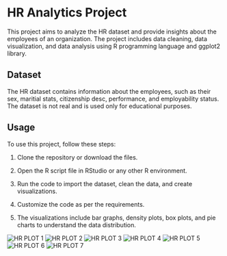 # HR Analytics Project

This project aims to analyze the HR dataset and provide insights about the employees of an organization. The project includes data cleaning, data visualization, and data analysis using R programming language and ggplot2 library.

## Dataset

The HR dataset contains information about the employees, such as their sex, maritial stats, citizenship desc, performance, and employability status. The dataset is not real and is used only for educational purposes.

## Usage

To use this project, follow these steps:

1. Clone the repository or download the files.

2. Open the R script file in RStudio or any other R environment.

3. Run the code to import the dataset, clean the data, and create visualizations.

4. Customize the code as per the requirements.

5. The visualizations include bar graphs, density plots, box plots, and pie charts to understand the data distribution.


![HR PLOT 1](https://user-images.githubusercontent.com/114471559/221926608-fcd6c62a-5fee-4ac4-91a1-f30f9836fac2.jpeg)
![HR PLOT 2](https://user-images.githubusercontent.com/114471559/221926775-f2009881-ea8a-4d81-8997-53941913828a.jpeg)
![HR PLOT 3](https://user-images.githubusercontent.com/114471559/221926823-87db8e95-d697-4336-becd-ac58e4f28d0d.jpeg)
![HR PLOT 4](https://user-images.githubusercontent.com/114471559/221926879-1991b160-0aa9-4820-b883-24c27bc0f9b2.jpeg)
![HR PLOT 5](https://user-images.githubusercontent.com/114471559/221926936-e3ac6422-3f87-415f-9608-f3b0bd569fa6.jpeg)
![HR PLOT 6](https://user-images.githubusercontent.com/114471559/221926981-899fbb16-554e-446f-b6b0-a15201ae6e4e.jpeg)
![HR PLOT 7](https://user-images.githubusercontent.com/114471559/221926387-3050a9af-e3a5-4af9-bb9c-684f1256db05.jpeg)

